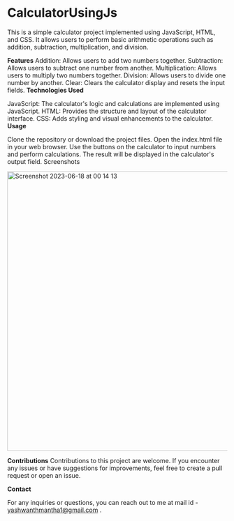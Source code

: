 # CalculatorUsingJs

This is a simple calculator project implemented using JavaScript, HTML, and CSS. It allows users to perform basic arithmetic operations such as addition, subtraction, multiplication, and division.

**Features**
Addition: Allows users to add two numbers together.
Subtraction: Allows users to subtract one number from another.
Multiplication: Allows users to multiply two numbers together.
Division: Allows users to divide one number by another.
Clear: Clears the calculator display and resets the input fields.
**Technologies Used**

JavaScript: The calculator's logic and calculations are implemented using JavaScript.
HTML: Provides the structure and layout of the calculator interface.
CSS: Adds styling and visual enhancements to the calculator.
**Usage**

Clone the repository or download the project files.
Open the index.html file in your web browser.
Use the buttons on the calculator to input numbers and perform calculations.
The result will be displayed in the calculator's output field.
Screenshots

<img width="641" alt="Screenshot 2023-06-18 at 00 14 13" src="https://github.com/Yash-bharadwaj/CalculatorUsingJs/assets/86095452/9d205fbd-4c81-4416-b93f-f61db62c2a7a">


**Contributions**
Contributions to this project are welcome. If you encounter any issues or have suggestions for improvements, feel free to create a pull request or open an issue.



**Contact**

For any inquiries or questions, you can reach out to me at 
mail id - yashwanthmantha1@gmail.com .





